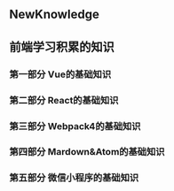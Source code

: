 ## NewKnowledge
## 前端学习积累的知识
### 第一部分      Vue的基础知识
### 第二部分      React的基础知识
### 第三部分      Webpack4的基础知识
### 第四部分      Mardown&Atom的基础知识
### 第五部分      微信小程序的基础知识
